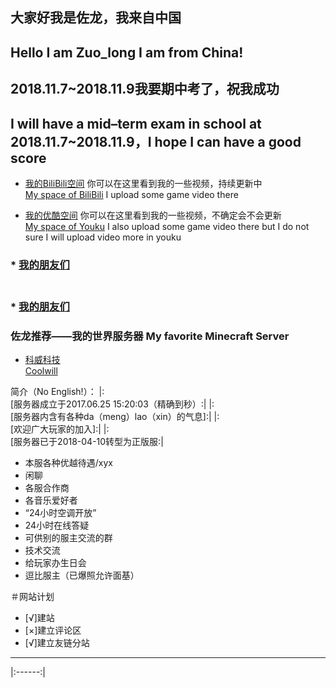 ## 大家好我是佐龙，我来自中国
## Hello I am Zuo_long I am from China!
## 2018.11.7~2018.11.9我要期中考了，祝我成功
## I will have a mid–term exam in school at 2018.11.7~2018.11.9，I hope I can have a good score

* [我的BiliBili空间](https://space.bilibili.com/52232364/#/) 你可以在这里看到我的一些视频，持续更新中
<br>[My space of BiliBili](https://space.bilibili.com/52232364/#/) I upload some game video there

* [我的优酷空间](https://i.youku.com/mmdazuolong) 你可以在这里看到我的一些视频，不确定会不会更新
<br>[My space of Youku](https://i.youku.com/mmdazuolong) I also upload some game video there but I do not sure I will upload video more in youku

### * [我的朋友们](https://zuolong233.github.io/friends/)
### <br>* [我的朋友们](https://zuolong233.github.io/friends/)

### 佐龙推荐——我的世界服务器    My favorite Minecraft Server  
* [科威科技](http://www.mcbbs.net/thread-796616-1-1.html) 
<br>[Coolwill](http://www.mcbbs.net/thread-796616-1-1.html)

简介（No English!）：
|: <br> [服务器成立于2017.06.25 15:20:03（精确到秒）:|
|: <br> [服务器内含有各种da（meng）lao（xin）的气息]:|
|: <br> [欢迎广大玩家的加入]:|
|: <br> [服务器已于2018-04-10转型为正版服:|

* 本服各种优越待遇/xyx
* 闲聊
* 各服合作商
* 各音乐爱好者
* “24小时空调开放”
* 24小时在线答疑
* 可供别的服主交流的群
* 技术交流
* 给玩家办生日会
* 逗比服主（已爆照允许面基）

＃网站计划

- [√]建站
- [×]建立评论区
- [√]建立友链分站
________________________________________________________________________________________________________________________________________

|:------:|
